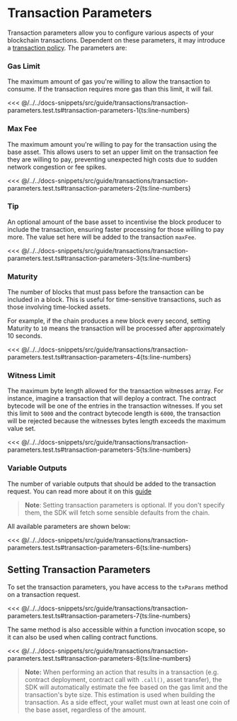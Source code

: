 # Transaction Parameters

Transaction parameters allow you to configure various aspects of your blockchain transactions. Dependent on these parameters, it may introduce a [transaction policy](./transaction-policies.md). The parameters are:

### Gas Limit

The maximum amount of gas you're willing to allow the transaction to consume. If the transaction requires more gas than this limit, it will fail.

<<< @/../../docs-snippets/src/guide/transactions/transaction-parameters.test.ts#transaction-parameters-1{ts:line-numbers}

### Max Fee

The maximum amount you're willing to pay for the transaction using the base asset. This allows users to set an upper limit on the transaction fee they are willing to pay, preventing unexpected high costs due to sudden network congestion or fee spikes.

<<< @/../../docs-snippets/src/guide/transactions/transaction-parameters.test.ts#transaction-parameters-2{ts:line-numbers}

### Tip

An optional amount of the base asset to incentivise the block producer to include the transaction, ensuring faster processing for those willing to pay more. The value set here will be added to the transaction `maxFee`.

<<< @/../../docs-snippets/src/guide/transactions/transaction-parameters.test.ts#transaction-parameters-3{ts:line-numbers}

### Maturity

The number of blocks that must pass before the transaction can be included in a block. This is useful for time-sensitive transactions, such as those involving time-locked assets.

For example, if the chain produces a new block every second, setting Maturity to `10` means the transaction will be processed after approximately 10 seconds.

<<< @/../../docs-snippets/src/guide/transactions/transaction-parameters.test.ts#transaction-parameters-4{ts:line-numbers}

### Witness Limit

The maximum byte length allowed for the transaction witnesses array. For instance, imagine a transaction that will deploy a contract. The contract bytecode will be one of the entries in the transaction witnesses. If you set this limit to `5000` and the contract bytecode length is `6000`, the transaction will be rejected because the witnesses bytes length exceeds the maximum value set.

<<< @/../../docs-snippets/src/guide/transactions/transaction-parameters.test.ts#transaction-parameters-5{ts:line-numbers}

### Variable Outputs

The number of variable outputs that should be added to the transaction request. You can read more about it on this [guide](../contracts/variable-outputs.md)

> **Note**: Setting transaction parameters is optional. If you don't specify them, the SDK will fetch some sensible defaults from the chain.

All available parameters are shown below:

<<< @/../../docs-snippets/src/guide/transactions/transaction-parameters.test.ts#transaction-parameters-6{ts:line-numbers}

## Setting Transaction Parameters

To set the transaction parameters, you have access to the `txParams` method on a transaction request.

<<< @/../../docs-snippets/src/guide/transactions/transaction-parameters.test.ts#transaction-parameters-7{ts:line-numbers}

The same method is also accessible within a function invocation scope, so it can also be used when calling contract functions.

<<< @/../../docs-snippets/src/guide/transactions/transaction-parameters.test.ts#transaction-parameters-8{ts:line-numbers}

> **Note:** When performing an action that results in a transaction (e.g. contract deployment, contract call with `.call()`, asset transfer), the SDK will automatically estimate the fee based on the gas limit and the transaction's byte size. This estimation is used when building the transaction. As a side effect, your wallet must own at least one coin of the base asset, regardless of the amount.
